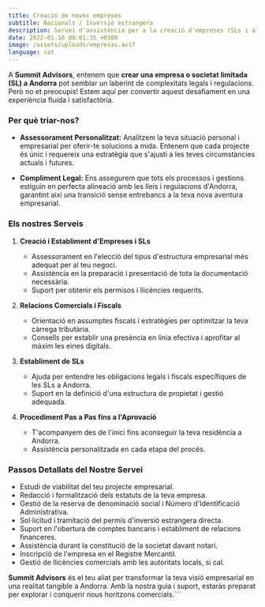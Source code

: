 ```yaml
---
title: Creació de noves empreses
subtitle: Nacionals / Inversió estrangera
description: Servei d'assistència per a la creació d'empreses (SLs i altres) a Andorra
date: 2022-01-10 08:01:35 +0300
image: /assets/uploads/empresas.avif
language: cat
---
```

A **Summit Advisors**, entenem que **crear una empresa o societat limitada (SL) a Andorra** pot semblar un laberint de complexitats legals i regulacions. Però no et preocupis! Estem aquí per convertir aquest desafiament en una experiència fluida i satisfactòria.

### **Per què triar-nos?**

- **Assessorament Personalitzat:** Analitzem la teva situació personal i empresarial per oferir-te solucions a mida. Entenem que cada projecte és únic i requereix una estratègia que s'ajusti a les teves circumstàncies actuals i futures.

- **Compliment Legal:** Ens assegurem que tots els processos i gestions estiguin en perfecta alineació amb les lleis i regulacions d'Andorra, garantint així una transició sense entrebancs a la teva nova aventura empresarial.

### **Els nostres Serveis**

1. **Creació i Establiment d'Empreses i SLs**
    - Assessorament en l'elecció del tipus d'estructura empresarial més adequat per al teu negoci.
    - Assistència en la preparació i presentació de tota la documentació necessària.
    - Suport per obtenir els permisos i llicències requerits.

2. **Relacions Comercials i Fiscals**
    - Orientació en assumptes fiscals i estratègies per optimitzar la teva càrrega tributària.
    - Consells per establir una presència en línia efectiva i aprofitar al màxim les eines digitals.

3. **Establiment de SLs**
    - Ajuda per entendre les obligacions legals i fiscals específiques de les SLs a Andorra.
    - Suport en la definició d'una estructura de propietat i gestió adequada.

4. **Procediment Pas a Pas fins a l'Aprovació**
    - T'acompanyem des de l'inici fins aconseguir la teva residència a Andorra.
    - Assistència personalitzada en cada etapa del procés.

### **Passos Detallats del Nostre Servei**

- Estudi de viabilitat del teu projecte empresarial.
- Redacció i formalització dels estatuts de la teva empresa.
- Gestió de la reserva de denominació social i Número d'Identificació Administrativa.
- Sol·licitud i tramitació del permís d'inversió estrangera directa.
- Suport en l'obertura de comptes bancaris i establiment de relacions financeres.
- Assistència durant la constitució de la societat davant notari.
- Inscripció de l'empresa en el Registre Mercantil.
- Gestió de llicències comercials amb les autoritats locals, si cal.

**Summit Advisors** és el teu aliat per transformar la teva visió empresarial en una realitat tangible a Andorra. Amb la nostra guia i suport, estaràs preparat per explorar i conquerir nous horitzons comercials.```